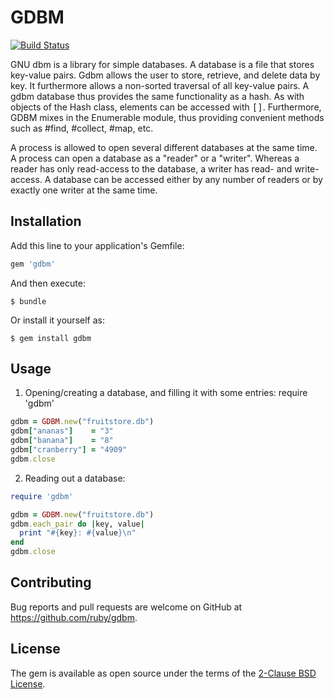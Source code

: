 # GDBM

[![Build Status](https://travis-ci.org/ruby/gdbm.svg?branch=master)](https://travis-ci.org/ruby/gdbm)

GNU dbm is a library for simple databases. A database is a file that stores
key-value pairs. Gdbm allows the user to store, retrieve, and delete data by
key. It furthermore allows a non-sorted traversal of all key-value pairs.
A gdbm database thus provides the same functionality as a hash. As
with objects of the Hash class, elements can be accessed with <tt>[]</tt>.
Furthermore, GDBM mixes in the Enumerable module, thus providing convenient
methods such as #find, #collect, #map, etc.

A process is allowed to open several different databases at the same time.
A process can open a database as a "reader" or a "writer". Whereas a reader
has only read-access to the database, a writer has read- and write-access.
A database can be accessed either by any number of readers or by exactly one
writer at the same time.

## Installation

Add this line to your application's Gemfile:

```ruby
gem 'gdbm'
```

And then execute:

    $ bundle

Or install it yourself as:

    $ gem install gdbm

## Usage


1. Opening/creating a database, and filling it with some entries:
require 'gdbm'

```ruby
gdbm = GDBM.new("fruitstore.db")
gdbm["ananas"]    = "3"
gdbm["banana"]    = "8"
gdbm["cranberry"] = "4909"
gdbm.close
```

2. Reading out a database:

```ruby
require 'gdbm'

gdbm = GDBM.new("fruitstore.db")
gdbm.each_pair do |key, value|
  print "#{key}: #{value}\n"
end
gdbm.close
```

## Contributing

Bug reports and pull requests are welcome on GitHub at https://github.com/ruby/gdbm.


## License

The gem is available as open source under the terms of the [2-Clause BSD License](https://opensource.org/licenses/BSD-2-Clause).
